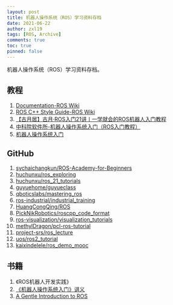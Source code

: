 ```yaml
---
layout: post
title: 机器人操作系统（ROS）学习资料存档
date: 2021-06-22
author: zxl19
tags: [ROS, Archive]
comments: true
toc: true
pinned: false
---
```


机器人操作系统（ROS）学习资料存档。

<!-- more -->

## 教程

1. [Documentation-ROS Wiki](https://wiki.ros.org)
2. [ROS C++ Style Guide-ROS Wiki](http://wiki.ros.org/CppStyleGuide)
3. [【古月居】古月·ROS入门21讲丨一学就会的ROS机器人入门教程](https://www.bilibili.com/video/BV1zt411G7Vn)
4. [中科院软件所-机器人操作系统入门（ROS入门教程）](https://www.bilibili.com/video/BV1mJ411R7Ni)
5. [机器人操作系统入门](https://www.icourse163.org/course/ISCAS-1002580008)

## GitHub

1. [sychaichangkun/ROS-Academy-for-Beginners](https://github.com/sychaichangkun/ROS-Academy-for-Beginners)
2. [huchunxu/ros_exploring](https://github.com/huchunxu/ros_exploring)
3. [huchunxu/ros_21_tutorials](https://github.com/huchunxu/ros_21_tutorials)
4. [guyuehome/guyueclass](https://github.com/guyuehome/guyueclass)
5. [qboticslabs/mastering_ros](https://github.com/qboticslabs/mastering_ros)
6. [ros-industrial/industrial_training](https://github.com/ros-industrial/industrial_training)
7. [HuangCongQing/ROS](https://github.com/HuangCongQing/ROS)
8. [PickNikRobotics/roscpp_code_format](https://github.com/PickNikRobotics/roscpp_code_format)
9. [ros-visualization/visualization_tutorials](https://github.com/ros-visualization/visualization_tutorials)
10. [methylDragon/pcl-ros-tutorial](https://github.com/methylDragon/pcl-ros-tutorial)
11. [project-srs/ros_lecture](https://github.com/project-srs/ros_lecture)
12. [uos/ros2_tutorial](https://github.com/uos/ros2_tutorial)
13. [kaixindelele/ros_demo_mooc](https://github.com/kaixindelele/ros_demo_mooc)

## 书籍

1. 《ROS机器人开发实践》
2. [《机器人操作系统入门》讲义](https://sychaichangkun.gitbooks.io/ros-tutorial-icourse163/content/)
3. [A Gentle Introduction to ROS](https://cse.sc.edu/~jokane/agitr/)
